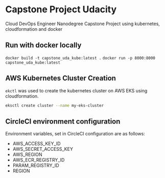 # Capstone Project Udacity 
Cloud DevOps Engineer Nanodegree Capstone Project using kubernetes, cloudformation and docker

## Run with docker locally
`docker build -t capstone_uda_kube:latest .`
`docker run -p 8000:8000 capstone_uda_kube:latest`

## AWS Kubernetes Cluster Creation
`ekctl` was used to create the kubernetes cluster on AWS EKS using cloudformation.
```bash
eksctl create cluster --name my-eks-cluster
```

## CircleCI environment configuration 
Environment variables, set in CircleCI configuration are as follows:
* AWS_ACCESS_KEY_ID
* AWS_SECRET_ACCESS_KEY
* AWS_REGION
* AWS_ECR_REGISTRY_ID
* PARAM_REGISTRY_ID
* REGION
